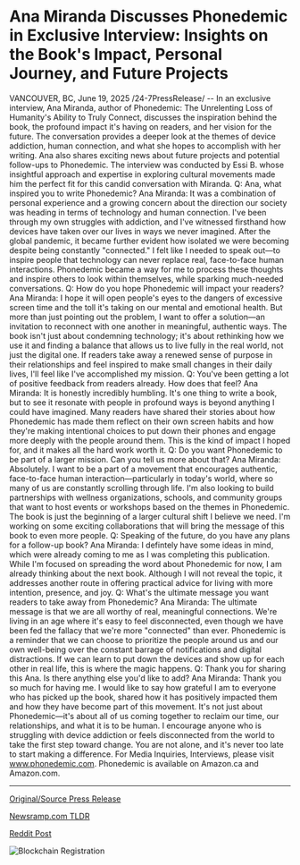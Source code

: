 # Ana Miranda Discusses Phonedemic in Exclusive Interview: Insights on the Book's Impact, Personal Journey, and Future Projects

VANCOUVER, BC, June 19, 2025 /24-7PressRelease/ -- In an exclusive interview, Ana Miranda, author of Phonedemic: The Unrelenting Loss of Humanity's Ability to Truly Connect, discusses the inspiration behind the book, the profound impact it's having on readers, and her vision for the future. The conversation provides a deeper look at the themes of device addiction, human connection, and what she hopes to accomplish with her writing. Ana also shares exciting news about future projects and potential follow-ups to Phonedemic.  The interview was conducted by Essi B. whose insightful approach and expertise in exploring cultural movements made him the perfect fit for this candid conversation with Miranda.  Q: Ana, what inspired you to write Phonedemic?  Ana Miranda: It was a combination of personal experience and a growing concern about the direction our society was heading in terms of technology and human connection. I've been through my own struggles with addiction, and I've witnessed firsthand how devices have taken over our lives in ways we never imagined. After the global pandemic, it became further evident how isolated we were becoming despite being constantly "connected." I felt like I needed to speak out—to inspire people that technology can never replace real, face-to-face human interactions. Phonedemic became a way for me to process these thoughts and inspire others to look within themselves, while sparking much-needed conversations.  Q: How do you hope Phonedemic will impact your readers?  Ana Miranda: I hope it will open people's eyes to the dangers of excessive screen time and the toll it's taking on our mental and emotional health. But more than just pointing out the problem, I want to offer a solution—an invitation to reconnect with one another in meaningful, authentic ways. The book isn't just about condemning technology; it's about rethinking how we use it and finding a balance that allows us to live fully in the real world, not just the digital one. If readers take away a renewed sense of purpose in their relationships and feel inspired to make small changes in their daily lives, I'll feel like I've accomplished my mission.  Q: You've been getting a lot of positive feedback from readers already. How does that feel?  Ana Miranda: It is honestly incredibly humbling. It's one thing to write a book, but to see it resonate with people in profound ways is beyond anything I could have imagined. Many readers have shared their stories about how Phonedemic has made them reflect on their own screen habits and how they're making intentional choices to put down their phones and engage more deeply with the people around them. This is the kind of impact I hoped for, and it makes all the hard work worth it.  Q: Do you want Phonedemic to be part of a larger mission. Can you tell us more about that?  Ana Miranda: Absolutely. I want to be a part of a movement that encourages authentic, face-to-face human interaction—particularly in today's world, where so many of us are constantly scrolling through life. I'm also looking to build partnerships with wellness organizations, schools, and community groups that want to host events or workshops based on the themes in Phonedemic. The book is just the beginning of a larger cultural shift I believe we need. I'm working on some exciting collaborations that will bring the message of this book to even more people.  Q: Speaking of the future, do you have any plans for a follow-up book?  Ana Miranda: I defintely have some ideas in mind, which were already coming to me as I was completing this publication. While I'm focused on spreading the word about Phonedemic for now, I am already thinking about the next book. Although I will not reveal the topic, it addresses another route in offering practical advice for living with more intention, presence, and joy.  Q: What's the ultimate message you want readers to take away from Phonedemic?  Ana Miranda: The ultimate message is that we are all worthy of real, meaningful connections. We're living in an age where it's easy to feel disconnected, even though we have been fed the fallacy that we're more "connected" than ever. Phonedemic is a reminder that we can choose to prioritize the people around us and our own well-being over the constant barrage of notifications and digital distractions. If we can learn to put down the devices and show up for each other in real life, this is where the magic happens.  Q: Thank you for sharing this Ana. Is there anything else you'd like to add?  Ana Miranda: Thank you so much for having me. I would like to say how grateful I am to everyone who has picked up the book, shared how it has positively impacted them and how they have become part of this movement. It's not just about Phonedemic—it's about all of us coming together to reclaim our time, our relationships, and what it is to be human.  I encourage anyone who is struggling with device addiction or feels disconnected from the world to take the first step toward change. You are not alone, and it's never too late to start making a difference.  For Media Inquiries, Interviews, please visit www.phonedemic.com. Phonedemic is available on Amazon.ca and Amazon.com. 

---

[Original/Source Press Release](https://www.24-7pressrelease.com/press-release/524042/ana-miranda-discusses-phonedemic-in-exclusive-interview-insights-on-the-books-impact-personal-journey-and-future-projects)
                    

[Newsramp.com TLDR](https://newsramp.com/curated-news/ana-miranda-s-phonedemic-sparks-movement-for-authentic-human-connections/d0df1addb6baf629e544447a92b27a70) 

 



[Reddit Post](https://www.reddit.com/r/BookNews/comments/1lfgsq8/ana_mirandas_phonedemic_sparks_movement_for/) 



![Blockchain Registration](https://cdn.newsramp.app/24-7PressRelease/qrcode/256/19/boldgeu3.webp)